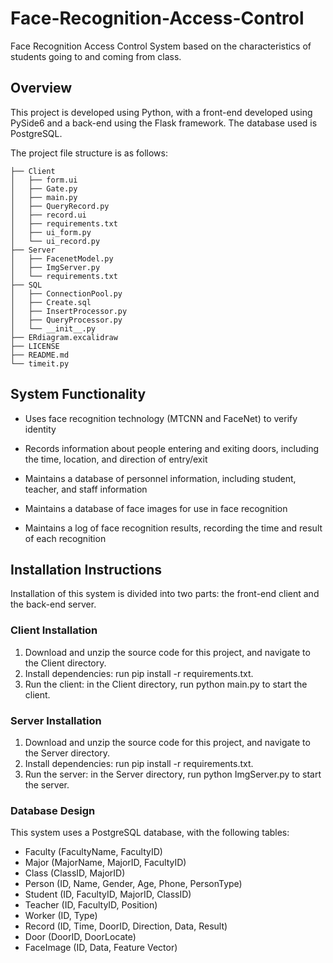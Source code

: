 # Face-Recognition-Access-Control

Face Recognition Access Control System based on the characteristics of students going to and coming from class.

## Overview

This project is developed using Python, with a front-end developed using PySide6 and a back-end using the Flask framework. The database used is PostgreSQL.

The project file structure is as follows:

```struct
├── Client
│   ├── form.ui
│   ├── Gate.py
│   ├── main.py
│   ├── QueryRecord.py
│   ├── record.ui
│   ├── requirements.txt
│   ├── ui_form.py
│   └── ui_record.py
├── Server
│   ├── FacenetModel.py
│   ├── ImgServer.py
│   └── requirements.txt
├── SQL
│   ├── ConnectionPool.py
│   ├── Create.sql
│   ├── InsertProcessor.py
│   ├── QueryProcessor.py
│   └── __init__.py
├── ERdiagram.excalidraw
├── LICENSE
├── README.md
└── timeit.py
```

## System Functionality

- Uses face recognition technology (MTCNN and FaceNet) to verify identity
- Records information about people entering and exiting doors, including the time, location, and direction of entry/exit
- Maintains a database of personnel information, including student, teacher, and staff information

- Maintains a database of face images for use in face recognition
- Maintains a log of face recognition results, recording the time and result of each recognition

## Installation Instructions

Installation of this system is divided into two parts: the front-end client and the back-end server.

### Client Installation

1. Download and unzip the source code for this project, and navigate to the Client directory.
2. Install dependencies: run pip install -r requirements.txt.
3. Run the client: in the Client directory, run python main.py to start the client.

### Server Installation

1. Download and unzip the source code for this project, and navigate to the Server directory.
2. Install dependencies: run pip install -r requirements.txt.
3. Run the server: in the Server directory, run python ImgServer.py to start the server.

### Database Design

This system uses a PostgreSQL database, with the following tables:

- Faculty (FacultyName, FacultyID)
- Major (MajorName, MajorID, FacultyID)
- Class (ClassID, MajorID)
- Person (ID, Name, Gender, Age, Phone, PersonType)
- Student (ID, FacultyID, MajorID, ClassID)
- Teacher (ID, FacultyID, Position)
- Worker (ID, Type)
- Record (ID, Time, DoorID, Direction, Data, Result)
- Door (DoorID, DoorLocate)
- FaceImage (ID, Data, Feature Vector)
